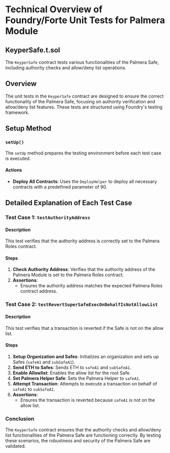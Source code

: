 
# Technical Overview of Foundry/Forte Unit Tests for Palmera Module

## KeyperSafe.t.sol

The `KeyperSafe` contract tests various functionalities of the Palmera Safe, including authority checks and allow/deny list operations.

## Overview

The unit tests in the `KeyperSafe` contract are designed to ensure the correct functionality of the Palmera Safe, focusing on authority verification and allow/deny list features. These tests are structured using Foundry's testing framework.

## Setup Method

### `setUp()`

The `setUp` method prepares the testing environment before each test case is executed.

#### Actions

- **Deploy All Contracts**: Uses the `DeployHelper` to deploy all necessary contracts with a predefined parameter of 90.

## Detailed Explanation of Each Test Case

### Test Case 1: `testAuthorityAddress`

#### Description

This test verifies that the authority address is correctly set to the Palmera Roles contract.

#### Steps

1. **Check Authority Address**: Verifies that the authority address of the Palmera Module is set to the Palmera Roles contract.
2. **Assertions**:
   - Ensures the authority address matches the expected Palmera Roles contract address.

### Test Case 2: `testRevertSuperSafeExecOnBehalfIsNotAllowList`

#### Description

This test verifies that a transaction is reverted if the Safe is not on the allow list.

#### Steps

1. **Setup Organization and Safes**: Initializes an organization and sets up Safes (`safeA1` and `subSafeA1`).
2. **Send ETH to Safes**: Sends ETH to `safeA1` and `subSafeA1`.
3. **Enable Allowlist**: Enables the allow list for the root Safe.
4. **Set Palmera Helper Safe**: Sets the Palmera Helper to `safeA1`.
5. **Attempt Transaction**: Attempts to execute a transaction on behalf of `safeA1` to `subSafeA1`.
6. **Assertions**:
   - Ensures the transaction is reverted because `safeA1` is not on the allow list.

### Conclusion

The `KeyperSafe` contract ensures that the authority checks and allow/deny list functionalities of the Palmera Safe are functioning correctly. By testing these scenarios, the robustness and security of the Palmera Safe are validated.

